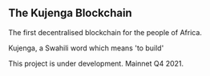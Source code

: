 ## The Kujenga Blockchain

The first decentralised blockchain for the people of Africa.

Kujenga, a Swahili word which means 'to build'


This project is under development. Mainnet Q4 2021.
